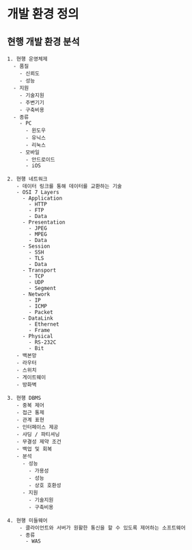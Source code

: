 # 개발 환경 정의

## 현행 개발 환경 분석

    1. 현행 운영체제
      - 품질
        - 신뢰도
        - 성능
      - 지원
        - 기술지원
        - 주변기기
        - 구축비용
      - 종류
        - PC
          - 윈도우
          - 유닉스
          - 리눅스
        - 모바일
          - 안드로이드
          - iOS

    2. 현행 네트워크
       - 데이터 링크를 통해 데이터를 교환하는 기술
       - OSI 7 Layers
         - Application
           - HTTP
           - FTP
           - Data
         - Presentation
           - JPEG
           - MPEG
           - Data
         - Session
           - SSH
           - TLS
           - Data
         - Transport
           - TCP
           - UDP
           - Segment
         - Network
           - IP
           - ICMP
           - Packet
         - DataLink
           - Ethernet
           - Frame
         - Physical
           - RS-232C
           - Bit
       - 백본망
       - 라우터
       - 스위치
       - 게이트웨이
       - 방화벽

    3. 현행 DBMS
       - 중복 제어
       - 접근 통제
       - 관계 표현
       - 인터페이스 제공
       - 샤딩 / 파티셔닝
       - 무결성 제약 조건
       - 백업 및 회복
       - 분석
         - 성능
           - 가용성
           - 성능
           - 상호 호환성
         - 지원
           - 기술지원
           - 구축비용

    4. 현행 미들웨어
        - 클라이언트와 서버가 원활한 통신을 할 수 있도록 제어하는 소프트웨어
        - 종류
          - WAS